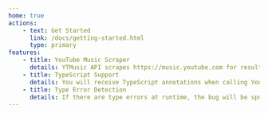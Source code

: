 ```yaml
---
home: true
actions:
    - text: Get Started
      link: /docs/getting-started.html
      type: primary
features:
    - title: YouTube Music Scraper
      details: YTMusic API scrapes https://music.youtube.com for results and formats it for you
    - title: TypeScript Support
      details: You will receive TypeScript annotations when calling YouTube Music API with this package
    - title: Type Error Detection
      details: If there are type errors at runtime, the bug will be spotted and will show in the console
---
```

